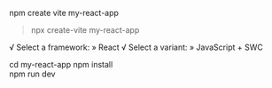 npm create vite my-react-app

> npx
> create-vite my-react-app

√ Select a framework: » React
√ Select a variant: » JavaScript + SWC

  cd my-react-app
  npm install    
  npm run dev 